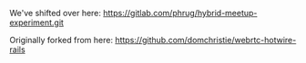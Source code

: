 We've shifted over here:
https://gitlab.com/phrug/hybrid-meetup-experiment.git


Originally forked from here:
https://github.com/domchristie/webrtc-hotwire-rails